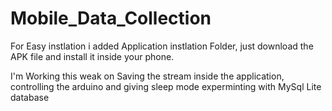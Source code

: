 # Mobile_Data_Collection

For Easy instlation i added Application instlation Folder, just download the APK file and install it inside your phone. 


I'm Working this weak on Saving the stream inside the application,
                         controlling the arduino and giving sleep mode
                         experminting with MySql Lite database
                        
